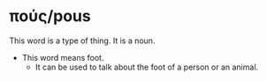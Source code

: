 # πούς/pous
This word is a type of thing. It is a noun.
* This word means foot.
    * It can be used to talk about the foot of a person or an animal.

